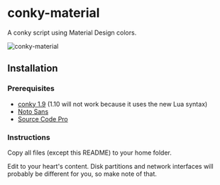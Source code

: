 # conky-material

A conky script using Material Design colors.

![conky-material](http://i.imgur.com/91VsSxm.png)

## Installation

### Prerequisites

* [conky 1.9](https://github.com/brndnmtthws/conky/releases/tag/1.9.0) (1.10 will not work because it uses the new Lua syntax)
* [Noto Sans](https://www.google.com/get/noto/)
* [Source Code Pro](https://github.com/adobe-fonts/source-code-pro/releases/latest)

### Instructions

Copy all files (except this README) to your home folder.

Edit to your heart's content. Disk partitions and network interfaces will probably be different for you, so make note of that.
